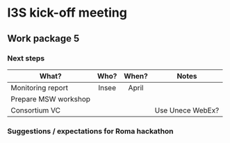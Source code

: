 # I3S kick-off meeting

## Work package 5

### Next steps

| What? | Who? | When? | Notes |
|---|:-:|:-:|:-:|
| Monitoring report | Insee | April |  |
| Prepare MSW workshop |  |  |  |
| Consortium VC |  |  | Use Unece WebEx? |


### Suggestions / expectations for Roma hackathon

